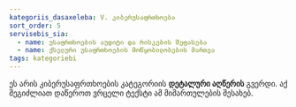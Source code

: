 ```yaml
---
kategoriis_dasaxeleba: V. კიბერუსაფრთხოება
sort_order: 5
servisebis_sia:
  - name: უსაფრთხოების აუდიტი და რისკების შეფასება
  - name: ქსელური უსაფრთხოების მოწყობილობების მართვა
tags: kategoriebi
---
```


ეს არის კიბერუსაფრთხოების კატეგორიის **დეტალური აღწერის** გვერდი. აქ შეგიძლიათ დაწეროთ ვრცელი ტექსტი ამ მიმართულების შესახებ.